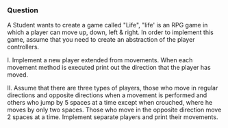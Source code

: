 <h3>Question</h3>

A Student wants to create a game called "Life", "life' is an RPG game in which a player can move up, down, left & right. In order to implement this game, assume that you need to create an abstraction of the player controllers.

I. Implement a new player extended from movements. When each movement method is executed print out the direction that the player has moved.

II. Assume that there are three types of players, those who move in regular directions and opposite directions when a movement is performed and others who jump by 5 spaces at a time except when crouched, where he moves by only two spaces. Those who move in the opposite direction move 2 spaces at a time. Implement separate players and print their movements.